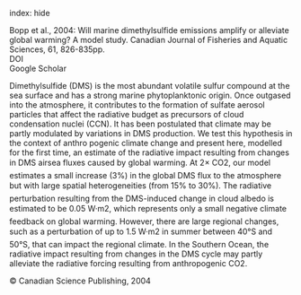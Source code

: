 index: hide

<div class="Citation">

  <div class="Citation-body">
    <div class="Citation-text">Bopp et al., 2004: Will marine dimethylsulfide emissions amplify or alleviate global warming? A model study. <span class="Article-journal">Canadian Journal of Fisheries and Aquatic Sciences, </span><span class="Article-volume">61, </span>826-835pp.</div>
    <div class="Citation-links">
      <div class="CitationLink" data-href="https://doi.org/10.1139/f04-045">
        <div class="CitationLink-icon CitationLink-Doi"></div>
        <div class="CitationLink-text">DOI</div>
      </div>
      <div class="CitationLink" data-href="https://scholar.google.com/scholar?q=10.1139/f04-045">
        <div class="CitationLink-icon CitationLink-Scholar"></div>
        <div class="CitationLink-text">Google Scholar</div>
      </div>
    </div>
  </div>
</div>

Dimethylsulfide (DMS) is the most abundant volatile sulfur compound at the sea surface and has a strong marine phytoplanktonic origin. Once outgased into the atmosphere, it contributes to the formation of sulfate aerosol particles that affect the radiative budget as precursors of cloud condensation nuclei (CCN). It has been postulated that climate may be partly modulated by variations in DMS production. We test this hypothesis in the context of anthro pogenic climate change and present here, modelled for the first time, an estimate of the radiative impact resulting from changes in DMS airsea fluxes caused by global warming. At 2× CO2, our model estimates a small increase (3%) in the global DMS flux to the atmosphere but with large spatial heterogeneities (from 15% to 30%). The radiative perturbation resulting from the DMS-induced change in cloud albedo is estimated to be 0.05 W·m2, which represents only a small negative climate feedback on global warming. However, there are large regional changes, such as a perturbation of up to 1.5 W·m2 in summer between 40°S and 50°S, that can impact the regional climate. In the Southern Ocean, the radiative impact resulting from changes in the DMS cycle may partly alleviate the radiative forcing resulting from anthropogenic CO2.

<div class="Citation-copy">
&copy; Canadian Science Publishing, 2004
</div>